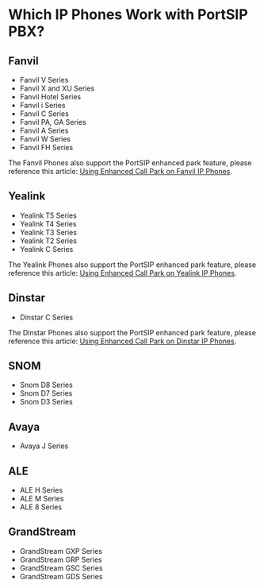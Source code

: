 # Which IP Phones Work with PortSIP PBX?

## Fanvil

* Fanvil V Series
* Fanvil X and XU Series
* Fanvil Hotel Series
* Fanvil i Series
* Fanvil C Series
* Fanvil PA, GA Series
* Fanvil A Series
* Fanvil W Series
* Fanvil FH Series

The Fanvil Phones also support the PortSIP enhanced park feature, please reference this article: [Using Enhanced Call Park on Fanvil IP Phones](https://support.portsip.com/portsip-pbx-administration-guide/14-call-parking/using-enhanced-call-park-on-fanvil-ip-phones).

## Yealink

* Yealink T5 Series
* Yealink T4 Series
* Yealink T3 Series
* Yealink T2 Series
* Yealink C Series

The Yealink Phones also support the PortSIP enhanced park feature, please reference this article: [Using Enhanced Call Park on Yealink IP Phones](https://support.portsip.com/portsip-pbx-administration-guide/14-call-parking/using-enhanced-call-park-on-yealink-ip-phones).

## Dinstar

* Dinstar C Series

The Dinstar Phones also support the PortSIP enhanced park feature, please reference this article: [Using Enhanced Call Park on Dinstar IP Phones](https://support.portsip.com/portsip-pbx-administration-guide/14-call-parking/using-enhanced-call-park-on-dinstar-ip-phones).

## SNOM

* Snom D8 Series
* Snom D7 Series
* Snom D3 Series

## Avaya

* Avaya J Series

## ALE

* ALE H Series
* ALE M Series
* ALE 8 Series

## GrandStream

* GrandStream GXP Series
* GrandStream GRP Series
* GrandStream GSC Series
* GrandStream GDS Series





